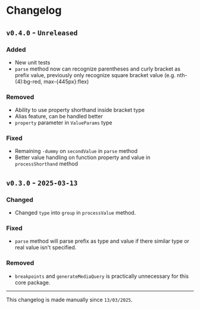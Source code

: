 # Changelog

## `v0.4.0` - `Unreleased`

### Added

- New unit tests
- `parse` method now can recognize parentheses and curly bracket as prefix value, previously only recognize square bracket value (e.g. nth-(4):bg-red, max-{445px}:flex)

### Removed

- Ability to use property shorthand inside bracket type
- Alias feature, can be handled better
- `property` parameter in `ValueParams` type

### Fixed

- Remaining `-dummy` on `secondValue` in `parse` method
- Better value handling on function property and value in `processShorthand` method

## `v0.3.0` - `2025-03-13`

### Changed

- Changed `type` into `group` in `processValue` method.

### Fixed

- `parse` method will parse prefix as type and value if there similar type or real value isn't specified.

### Removed

- `breakpoints` and `generateMediaQuery` is practically unnecessary for this core package.

---

This changelog is made manually since `13/03/2025`.
